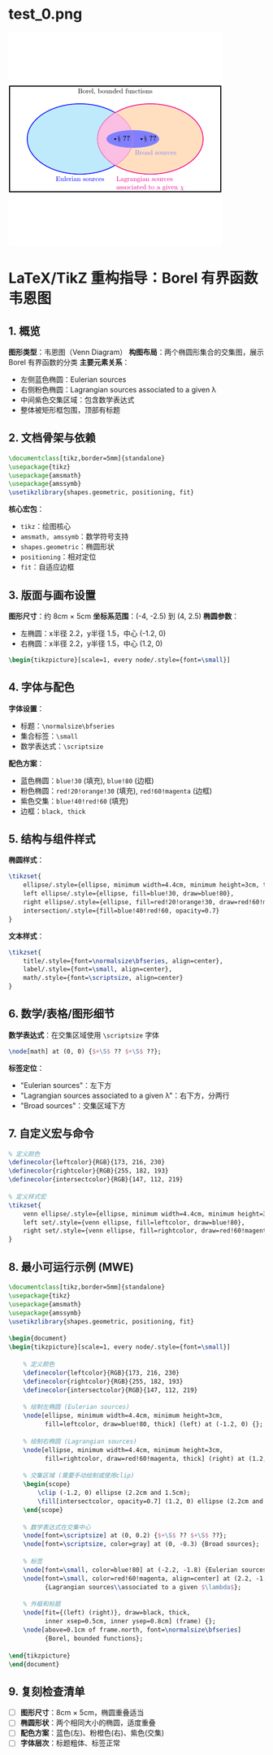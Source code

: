 # test_0.png

![test_0.png](../../../eval_dataset/images/test_0.png)

# LaTeX/TikZ 重构指导：Borel 有界函数韦恩图

## 1. 概览

**图形类型**：韦恩图（Venn Diagram）
**构图布局**：两个椭圆形集合的交集图，展示 Borel 有界函数的分类
**主要元素关系**：
- 左侧蓝色椭圆：Eulerian sources
- 右侧粉色椭圆：Lagrangian sources associated to a given λ
- 中间紫色交集区域：包含数学表达式
- 整体被矩形框包围，顶部有标题

## 2. 文档骨架与依赖

```latex
\documentclass[tikz,border=5mm]{standalone}
\usepackage{tikz}
\usepackage{amsmath}
\usepackage{amssymb}
\usetikzlibrary{shapes.geometric, positioning, fit}
```

**核心宏包**：
- `tikz`：绘图核心
- `amsmath, amssymb`：数学符号支持
- `shapes.geometric`：椭圆形状
- `positioning`：相对定位
- `fit`：自适应边框

## 3. 版面与画布设置

**图形尺寸**：约 8cm × 5cm
**坐标系范围**：(-4, -2.5) 到 (4, 2.5)
**椭圆参数**：
- 左椭圆：x半径 2.2，y半径 1.5，中心 (-1.2, 0)
- 右椭圆：x半径 2.2，y半径 1.5，中心 (1.2, 0)

```latex
\begin{tikzpicture}[scale=1, every node/.style={font=\small}]
```

## 4. 字体与配色

**字体设置**：
- 标题：`\normalsize\bfseries`
- 集合标签：`\small`
- 数学表达式：`\scriptsize`

**配色方案**：
- 蓝色椭圆：`blue!30` (填充), `blue!80` (边框)
- 粉色椭圆：`red!20!orange!30` (填充), `red!60!magenta` (边框)
- 紫色交集：`blue!40!red!60` (填充)
- 边框：`black, thick`

## 5. 结构与组件样式

**椭圆样式**：
```latex
\tikzset{
    ellipse/.style={ellipse, minimum width=4.4cm, minimum height=3cm, thick},
    left ellipse/.style={ellipse, fill=blue!30, draw=blue!80},
    right ellipse/.style={ellipse, fill=red!20!orange!30, draw=red!60!magenta},
    intersection/.style={fill=blue!40!red!60, opacity=0.7}
}
```

**文本样式**：
```latex
\tikzset{
    title/.style={font=\normalsize\bfseries, align=center},
    label/.style={font=\small, align=center},
    math/.style={font=\scriptsize, align=center}
}
```

## 6. 数学/表格/图形细节

**数学表达式**：在交集区域使用 `\scriptsize` 字体
```latex
\node[math] at (0, 0) {$+\S$ ?? $+\S$ ??};
```

**标签定位**：
- "Eulerian sources"：左下方
- "Lagrangian sources associated to a given λ"：右下方，分两行
- "Broad sources"：交集区域下方

## 7. 自定义宏与命令

```latex
% 定义颜色
\definecolor{leftcolor}{RGB}{173, 216, 230}
\definecolor{rightcolor}{RGB}{255, 182, 193}
\definecolor{intersectcolor}{RGB}{147, 112, 219}

% 定义样式宏
\tikzset{
    venn ellipse/.style={ellipse, minimum width=4.4cm, minimum height=3cm, thick},
    left set/.style={venn ellipse, fill=leftcolor, draw=blue!80},
    right set/.style={venn ellipse, fill=rightcolor, draw=red!60!magenta}
}
```

## 8. 最小可运行示例 (MWE)

```latex
\documentclass[tikz,border=5mm]{standalone}
\usepackage{tikz}
\usepackage{amsmath}
\usepackage{amssymb}
\usetikzlibrary{shapes.geometric, positioning, fit}

\begin{document}
\begin{tikzpicture}[scale=1, every node/.style={font=\small}]
    
    % 定义颜色
    \definecolor{leftcolor}{RGB}{173, 216, 230}
    \definecolor{rightcolor}{RGB}{255, 182, 193}
    \definecolor{intersectcolor}{RGB}{147, 112, 219}
    
    % 绘制左椭圆 (Eulerian sources)
    \node[ellipse, minimum width=4.4cm, minimum height=3cm, 
          fill=leftcolor, draw=blue!80, thick] (left) at (-1.2, 0) {};
    
    % 绘制右椭圆 (Lagrangian sources)
    \node[ellipse, minimum width=4.4cm, minimum height=3cm, 
          fill=rightcolor, draw=red!60!magenta, thick] (right) at (1.2, 0) {};
    
    % 交集区域 (需要手动绘制或使用clip)
    \begin{scope}
        \clip (-1.2, 0) ellipse (2.2cm and 1.5cm);
        \fill[intersectcolor, opacity=0.7] (1.2, 0) ellipse (2.2cm and 1.5cm);
    \end{scope}
    
    % 数学表达式在交集中心
    \node[font=\scriptsize] at (0, 0.2) {$+\S$ ?? $+\S$ ??};
    \node[font=\scriptsize, color=gray] at (0, -0.3) {Broad sources};
    
    % 标签
    \node[font=\small, color=blue!80] at (-2.2, -1.8) {Eulerian sources};
    \node[font=\small, color=red!60!magenta, align=center] at (2.2, -1.8) 
          {Lagrangian sources\\associated to a given $\lambda$};
    
    % 外框和标题
    \node[fit={(left) (right)}, draw=black, thick, 
          inner xsep=0.5cm, inner ysep=0.8cm] (frame) {};
    \node[above=0.1cm of frame.north, font=\normalsize\bfseries] 
          {Borel, bounded functions};
    
\end{tikzpicture}
\end{document}
```

## 9. 复刻检查清单

- [ ] **图形尺寸**：8cm × 5cm，椭圆重叠适当
- [ ] **椭圆形状**：两个相同大小的椭圆，适度重叠
- [ ] **配色方案**：蓝色(左)、粉橙色(右)、紫色(交集)
- [ ] **字体层次**：标题粗体、标签正常
